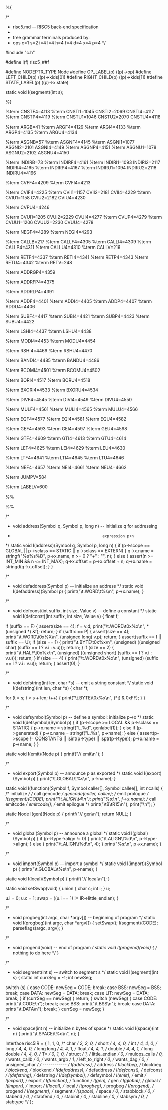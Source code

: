 %{

/*
 * risc5.md -- RISC5 back-end specification
 *
 * tree grammar terminals produced by:
 *   ops c=1 s=2 i=4 l=4 h=4 f=4 d=4 x=4 p=4
 */


#include "c.h"


#define I(f)	risc5_##f

#define NODEPTR_TYPE	Node
#define OP_LABEL(p)	((p)->op)
#define LEFT_CHILD(p)	((p)->kids[0])
#define RIGHT_CHILD(p)	((p)->kids[1])
#define STATE_LABEL(p)	((p)->x.state)


static void I(segment)(int s);

%}

%term CNSTF4=4113
%term CNSTI1=1045 CNSTI2=2069 CNSTI4=4117
%term CNSTP4=4119
%term CNSTU1=1046 CNSTU2=2070 CNSTU4=4118

%term ARGB=41
%term ARGF4=4129
%term ARGI4=4133
%term ARGP4=4135
%term ARGU4=4134

%term ASGNB=57
%term ASGNF4=4145
%term ASGNI1=1077 ASGNI2=2101 ASGNI4=4149
%term ASGNP4=4151
%term ASGNU1=1078 ASGNU2=2102 ASGNU4=4150

%term INDIRB=73
%term INDIRF4=4161
%term INDIRI1=1093 INDIRI2=2117 INDIRI4=4165
%term INDIRP4=4167
%term INDIRU1=1094 INDIRU2=2118 INDIRU4=4166

%term CVFF4=4209
%term CVFI4=4213

%term CVIF4=4225
%term CVII1=1157 CVII2=2181 CVII4=4229
%term CVIU1=1158 CVIU2=2182 CVIU4=4230

%term CVPU4=4246

%term CVUI1=1205 CVUI2=2229 CVUI4=4277
%term CVUP4=4279
%term CVUU1=1206 CVUU2=2230 CVUU4=4278

%term NEGF4=4289
%term NEGI4=4293

%term CALLB=217
%term CALLF4=4305
%term CALLI4=4309
%term CALLP4=4311
%term CALLU4=4310
%term CALLV=216

%term RETF4=4337
%term RETI4=4341
%term RETP4=4343
%term RETU4=4342
%term RETV=248

%term ADDRGP4=4359

%term ADDRFP4=4375

%term ADDRLP4=4391

%term ADDF4=4401
%term ADDI4=4405
%term ADDP4=4407
%term ADDU4=4406

%term SUBF4=4417
%term SUBI4=4421
%term SUBP4=4423
%term SUBU4=4422

%term LSHI4=4437
%term LSHU4=4438

%term MODI4=4453
%term MODU4=4454

%term RSHI4=4469
%term RSHU4=4470

%term BANDI4=4485
%term BANDU4=4486

%term BCOMI4=4501
%term BCOMU4=4502

%term BORI4=4517
%term BORU4=4518

%term BXORI4=4533
%term BXORU4=4534

%term DIVF4=4545
%term DIVI4=4549
%term DIVU4=4550

%term MULF4=4561
%term MULI4=4565
%term MULU4=4566

%term EQF4=4577
%term EQI4=4581
%term EQU4=4582

%term GEF4=4593
%term GEI4=4597
%term GEU4=4598

%term GTF4=4609
%term GTI4=4613
%term GTU4=4614

%term LEF4=4625
%term LEI4=4629
%term LEU4=4630

%term LTF4=4641
%term LTI4=4645
%term LTU4=4646

%term NEF4=4657
%term NEI4=4661
%term NEU4=4662

%term JUMPV=584

%term LABELV=600


%%


%%


/*
 * void address(Symbol q, Symbol p, long n) -- initialize q for addressing
 *                                             expression p+n
 */
static void I(address)(Symbol q, Symbol p, long n) {
  if (p->scope == GLOBAL ||
      p->sclass == STATIC ||
      p->sclass == EXTERN) {
    q->x.name = stringf("%s%s%D", p->x.name, n >= 0 ? "+" : "", n);
  } else {
    assert(n >= INT_MIN && n <= INT_MAX);
    q->x.offset = p->x.offset + n;
    q->x.name = stringd(q->x.offset);
  }
}


/*
 * void defaddress(Symbol p) -- initialize an address
 */
static void I(defaddress)(Symbol p) {
  print("\t.WORD\t%s\n", p->x.name);
}


/*
 * void defconst(int suffix, int size, Value v) -- define a constant
 */
static void I(defconst)(int suffix, int size, Value v) {
  float f;

  if (suffix == F) {
    assert(size == 4);
    f = v.d;
    print("\t.WORD\t0x%x\n", * (unsigned *) &f);
    return;
  }
  if (suffix == P) {
    assert(size == 4);
    print("\t.WORD\t0x%X\n", (unsigned long) v.p);
    return;
  }
  assert(suffix == I || suffix == U);
  if (size == 1) {
    print("\t.BYTE\t0x%x\n",
          (unsigned) ((unsigned char) (suffix == I ? v.i : v.u)));
    return;
  }
  if (size == 2) {
    print("\t.HALF\t0x%x\n",
          (unsigned) ((unsigned short) (suffix == I ? v.i : v.u)));
    return;
  }
  if (size == 4) {
    print("\t.WORD\t0x%x\n", (unsigned) (suffix == I ? v.i : v.u));
    return;
  }
  assert(0);
}


/*
 * void defstring(int len, char *s) -- emit a string constant
 */
static void I(defstring)(int len, char *s) {
  char *t;

  for (t = s; t < s + len; t++) {
    print("\t.BYTE\t0x%x\n", (*t) & 0xFF);
  }
}


/*
 * void defsymbol(Symbol p) -- define a symbol: initialize p->x
 */
static void I(defsymbol)(Symbol p) {
  if (p->scope >= LOCAL && p->sclass == STATIC) {
    p->x.name = stringf("L.%d", genlabel(1));
  } else
  if (p->generated) {
    p->x.name = stringf("L.%s", p->name);
  } else {
    assert(p->scope != CONSTANTS || isint(p->type) || isptr(p->type));
    p->x.name = p->name;
  }
}


static void I(emit)(Node p) {
  printf("// emit\n");
}


/*
 * void export(Symbol p) -- announce p as exported
 */
static void I(export)(Symbol p) {
  print("\t.GLOBAL\t%s\n", p->name);
}


static void I(function)(Symbol f, Symbol caller[],
                        Symbol callee[], int ncalls) {
  /* initialize */
  /* call gencode */
  gencode(caller, callee);
  /* emit prologue */
  I(segment)(CODE);
  print("\t.ALIGN\t4\n");
  print("%s:\n", f->x.name);
  /* call emitcode */
  emitcode();
  /* emit epilogue */
  print("\tB\tR15\n");
  print("\n");
}


static Node I(gen)(Node p) {
  printf("// gen\n");
  return NULL;
}


/*
 * void global(Symbol p) -- announce a global
 */
static void I(global)(Symbol p) {
  if (p->type->align != 0) {
    print("\t.ALIGN\t%d\n", p->type->align);
  } else {
    print("\t.ALIGN\t%d\n", 4);
  }
  print("%s:\n", p->x.name);
}


/*
 * void import(Symbol p) -- import a symbol
 */
static void I(import)(Symbol p) {
  print("\t.GLOBAL\t%s\n", p->name);
}


static void I(local)(Symbol p) {
  printf("// local\n");
}


static void setSwap(void) {
  union {
    char c;
    int i;
  } u;

  u.i = 0;
  u.c = 1;
  swap = ((u.i == 1) != IR->little_endian);
}


/*
 * void progbeg(int argc, char *argv[]) -- beginning of program
 */
static void I(progbeg)(int argc, char *argv[]) {
  setSwap();
  I(segment)(CODE);
  parseflags(argc, argv);
}


/*
 * void progend(void) -- end of program
 */
static void I(progend)(void) {
  /* nothing to do here */
}


/*
 * void segment(int s) -- switch to segment s
 */
static void I(segment)(int s) {
  static int currSeg = -1;
  int newSeg;

  switch (s) {
    case CODE:
      newSeg = CODE;
      break;
    case BSS:
      newSeg = BSS;
      break;
    case DATA:
      newSeg = DATA;
      break;
    case LIT:
      newSeg = DATA;
      break;
  }
  if (currSeg == newSeg) {
    return;
  }
  switch (newSeg) {
    case CODE:
      print("\t.CODE\n");
      break;
    case BSS:
      print("\t.BSS\n");
      break;
    case DATA:
      print("\t.DATA\n");
      break;
  }
  currSeg = newSeg;
}


/*
 * void space(int n) -- initialize n bytes of space
 */
static void I(space)(int n) {
  print("\t.SPACE\t%d\n", n);
}


Interface risc5IR = {
  1, 1, 0,        /* char */
  2, 2, 0,        /* short */
  4, 4, 0,        /* int */
  4, 4, 0,        /* long */
  4, 4, 0,        /* long long */
  4, 4, 1,        /* float */
  4, 4, 1,        /* double */
  4, 4, 1,        /* long double */
  4, 4, 0,        /* T* */
  0, 1, 0,        /* struct */
  1,              /* little_endian */
  0,              /* mulops_calls */
  0,              /* wants_callb */
  0,              /* wants_argb */
  1,              /* left_to_right */
  0,              /* wants_dag */
  0,              /* unsigned_char */
  /* ------------ */
  I(address),     /* address */
  blockbeg,       /* blockbeg */
  blockend,       /* blockend */
  I(defaddress),  /* defaddress */
  I(defconst),    /* defconst */
  I(defstring),   /* defstring */
  I(defsymbol),   /* defsymbol */
  I(emit),        /* emit */
  I(export),      /* export */
  I(function),    /* function */
  I(gen),         /* gen */
  I(global),      /* global */
  I(import),      /* import */
  I(local),       /* local */
  I(progbeg),     /* progbeg */
  I(progend),     /* progend */
  I(segment),     /* segment */
  I(space),       /* space */
  0,              /* stabblock */
  0,              /* stabend */
  0,              /* stabfend */
  0,              /* stabinit */
  0,              /* stabline */
  0,              /* stabsym */
  0,              /* stabtype */
};
